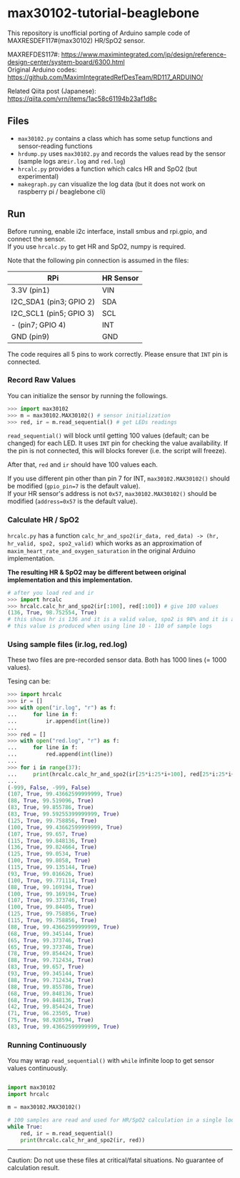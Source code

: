 # max30102-tutorial-beaglebone

This repository is unofficial porting of Arduino sample code of MAXRESDEF117#(max30102) HR/SpO2 sensor.

MAXREFDES117#: https://www.maximintegrated.com/jp/design/reference-design-center/system-board/6300.html  
Original Arduino codes: https://github.com/MaximIntegratedRefDesTeam/RD117_ARDUINO/

Related Qiita post (Japanese): https://qiita.com/vrn/items/1ac58c61194b23af1d8c

## Files

- `max30102.py` contains a class which has some setup functions and sensor-reading functions
- `hrdump.py` uses `max30102.py` and records the values read by the sensor (sample logs are`ir.log` and `red.log`)
- `hrcalc.py` provides a function which calcs HR and SpO2 (but experimental)
- `makegraph.py` can visualize the log data (but it does not work on raspberry pi / beaglebone cli)

## Run

Before running, enable i2c interface, install smbus and rpi.gpio, and connect the sensor.  
If you use `hrcalc.py` to get HR and SpO2, numpy is required.

Note that the following pin connection is assumed in the files:

| RPi                     | HR Sensor |
| ----------------------- | --------- |
| 3.3V (pin1)             | VIN       |
| I2C_SDA1 (pin3; GPIO 2) | SDA       |
| I2C_SCL1 (pin5; GPIO 3) | SCL       |
| - (pin7; GPIO 4)        | INT       |
| GND (pin9)              | GND       |

The code requires all 5 pins to work correctly. Please ensure that `INT` pin is connected.

### Record Raw Values

You can initialize the sensor by running the followings.

```python
>>> import max30102
>>> m = max30102.MAX30102() # sensor initialization
>>> red, ir = m.read_sequential() # get LEDs readings
```

`read_sequential()` will block until getting 100 values (default; can be changed) for each LED.
It uses `INT` pin for checking the value availability.
If the pin is not connected, this will blocks forever (i.e. the script will freeze).

After that, `red` and `ir` should have 100 values each.

If you use different pin other than pin 7 for INT, `max30102.MAX30102()` should be modified (`gpio_pin=7` is the default value).  
If your HR sensor's address is not `0x57`, `max30102.MAX30102()` should be modified (`address=0x57` is the default value).

### Calculate HR / SpO2

`hrcalc.py` has a function `calc_hr_and_spo2(ir_data, red_data) -> (hr, hr_valid, spo2, spo2_valid)`
which works as an approximation of `maxim_heart_rate_and_oxygen_saturation` in the original Arduino implementation.

**The resulting HR & SpO2 may be different between original implementation and this implementation.**

```python
# after you load red and ir
>>> import hrcalc
>>> hrcalc.calc_hr_and_spo2(ir[:100], red[:100]) # give 100 values
(136, True, 98.752554, True)
# this shows hr is 136 and it is a valid value, spo2 is 98% and it is a valid value
# this value is produced when using line 10 - 110 of sample logs
```

### Using sample files (ir.log, red.log)

These two files are pre-recorded sensor data. Both has 1000 lines (= 1000 values).

Tesing can be:

```python
>>> import hrcalc
>>> ir = []
>>> with open("ir.log", "r") as f:
...     for line in f:
...         ir.append(int(line))
...
>>> red = []
>>> with open("red.log", "r") as f:
...     for line in f:
...         red.append(int(line))
...
>>> for i in range(37):
...     print(hrcalc.calc_hr_and_spo2(ir[25*i:25*i+100], red[25*i:25*i+100]))
...
(-999, False, -999, False)
(107, True, 99.43662599999999, True)
(88, True, 99.519096, True)
(83, True, 99.855786, True)
(83, True, 99.59255399999999, True)
(125, True, 99.758856, True)
(100, True, 99.43662599999999, True)
(107, True, 99.657, True)
(115, True, 99.848136, True)
(136, True, 99.824664, True)
(125, True, 99.0534, True)
(100, True, 99.8058, True)
(115, True, 99.135144, True)
(93, True, 99.016626, True)
(100, True, 99.771114, True)
(88, True, 99.169194, True)
(100, True, 99.169194, True)
(107, True, 99.373746, True)
(100, True, 99.84405, True)
(125, True, 99.758856, True)
(115, True, 99.758856, True)
(88, True, 99.43662599999999, True)
(68, True, 99.345144, True)
(65, True, 99.373746, True)
(65, True, 99.373746, True)
(78, True, 99.854424, True)
(88, True, 99.712434, True)
(83, True, 99.657, True)
(93, True, 99.345144, True)
(88, True, 99.712434, True)
(88, True, 99.855786, True)
(68, True, 99.848136, True)
(68, True, 99.848136, True)
(42, True, 99.854424, True)
(71, True, 96.23505, True)
(75, True, 98.928594, True)
(83, True, 99.43662599999999, True)
```

### Running Continuously

You may wrap `read_sequential()` with `while` infinite loop to get sensor values continuously.

```python:continuous_monitor.py

import max30102
import hrcalc

m = max30102.MAX30102()

# 100 samples are read and used for HR/SpO2 calculation in a single loop
while True:
    red, ir = m.read_sequential()
    print(hrcalc.calc_hr_and_spo2(ir, red))
```

---

Caution: Do not use these files at critical/fatal situations. No guarantee of calculation result.
